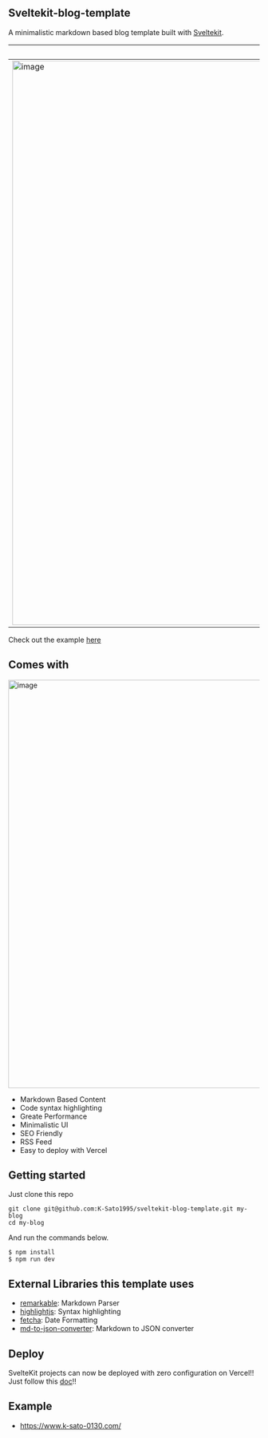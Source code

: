 ## Sveltekit-blog-template

A minimalistic markdown based blog template built with [Sveltekit](https://kit.svelte.dev/).

Home | Post Page
--- | ---
<img width="1131" alt="image" src="https://user-images.githubusercontent.com/32632542/157348324-10647187-1bb0-435e-ab0d-0de9516a5a2c.png"> | <img width="1112" alt="image" src="https://user-images.githubusercontent.com/32632542/157348272-ee3ee69f-c586-47d0-9bb1-70cccf500822.png">

Check out the example [here](https://sveltekit-blog-template-swart.vercel.app/)

## Comes with

<img width="818" alt="image" src="https://user-images.githubusercontent.com/32632542/157196010-def94db3-6218-4dca-8bbd-2a16baca754b.png">

- Markdown Based Content
- Code syntax highlighting
- Greate Performance
- Minimalistic UI
- SEO Friendly
- RSS Feed
- Easy to deploy with Vercel


## Getting started

Just clone this repo

```
git clone git@github.com:K-Sato1995/sveltekit-blog-template.git my-blog
cd my-blog
```

And run the commands below.

```
$ npm install
$ npm run dev
```


## External Libraries this template uses

- [remarkable](https://github.com/jonschlinkert/remarkable): Markdown Parser
- [highlightjs](https://github.com/highlightjs/highlight.js/): Syntax highlighting
- [fetcha](https://github.com/taylorhakes/fecha): Date Formatting
- [md-to-json-converter](https://github.com/K-Sato1995/md-to-json-converter): Markdown to JSON converter


## Deploy 

SvelteKit projects can now be deployed with zero configuration on Vercel!!
Just follow this [doc](https://vercel.com/changelog/sveltekit-projects-can-now-be-deployed-with-zero-configuration)!!


## Example
- https://www.k-sato-0130.com/

